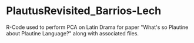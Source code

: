 # PlautusRevisited_Barrios-Lech
R-Code used to perform PCA on Latin Drama for paper "What's so Plautine about Plautine Language?" along with associated files.
